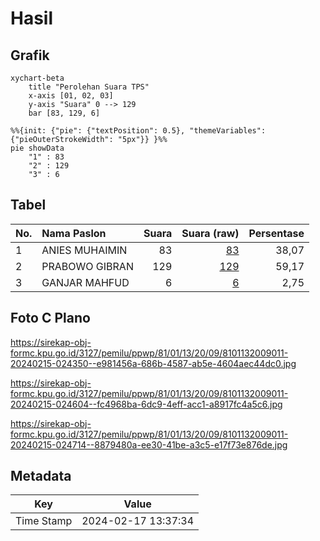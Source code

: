# Hasil

## Grafik

```mermaid
xychart-beta
    title "Perolehan Suara TPS"
    x-axis [01, 02, 03]
    y-axis "Suara" 0 --> 129
    bar [83, 129, 6]
```

```mermaid
%%{init: {"pie": {"textPosition": 0.5}, "themeVariables": {"pieOuterStrokeWidth": "5px"}} }%%
pie showData
    "1" : 83
    "2" : 129
    "3" : 6
```

## Tabel

| No. | Nama Paslon    | Suara | Suara (raw) | Persentase |
|:--- |:-------------- | -----:| -----------:| ----------:|
| 1   | ANIES MUHAIMIN | 83    | [83][p-1]   | 38,07      |
| 2   | PRABOWO GIBRAN | 129   | [129][p-2]  | 59,17      |
| 3   | GANJAR MAHFUD  | 6     | [6][p-3]    | 2,75       |


[p-1]: https://github.com/gigit-pemilu/pemilu-2024-81-maluku/blob/main/pilpres/hitung-suara/sub/81-maluku/sub/01-maluku-tengah/sub/13-pulau-haruku/sub/2009-pelauw/sub/011-tps/sub/paslon-1.txt
[p-2]: https://github.com/gigit-pemilu/pemilu-2024-81-maluku/blob/main/pilpres/hitung-suara/sub/81-maluku/sub/01-maluku-tengah/sub/13-pulau-haruku/sub/2009-pelauw/sub/011-tps/sub/paslon-2.txt
[p-3]: https://github.com/gigit-pemilu/pemilu-2024-81-maluku/blob/main/pilpres/hitung-suara/sub/81-maluku/sub/01-maluku-tengah/sub/13-pulau-haruku/sub/2009-pelauw/sub/011-tps/sub/paslon-3.txt

## Foto C Plano

https://sirekap-obj-formc.kpu.go.id/3127/pemilu/ppwp/81/01/13/20/09/8101132009011-20240215-024350--e981456a-686b-4587-ab5e-4604aec44dc0.jpg

https://sirekap-obj-formc.kpu.go.id/3127/pemilu/ppwp/81/01/13/20/09/8101132009011-20240215-024604--fc4968ba-6dc9-4eff-acc1-a8917fc4a5c6.jpg

https://sirekap-obj-formc.kpu.go.id/3127/pemilu/ppwp/81/01/13/20/09/8101132009011-20240215-024714--8879480a-ee30-41be-a3c5-e17f73e876de.jpg


## Metadata

| Key        | Value               |
| ---------- | ------------------- |
| Time Stamp | 2024-02-17 13:37:34 |



